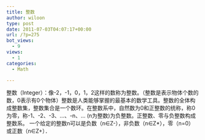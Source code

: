 ```yaml
---
title: 整数
author: wiloon
type: post
date: 2011-07-03T04:07:17+00:00
url: /?p=275
bot_views:
  - 9
views:
  - 1
categories:
  - Math

---
```

整数（Integer）：像-2，-1，0，1，2这样的数称为整数。（整数是表示物体个数的数，0表示有0个物体）整数是人类能够掌握的最基本的数学工具。整数的全体构成整数集，整数集合是一个数环。在整数系中，自然数为0和正整数的统称，称0为零，称-1、-2、-3、…、-n、… (n为整数)为负整数。正整数、零与负整数构成整数系。 一个给定的整数n可以是负数（n∈Z-），非负数（n∈Z*），零（n=0）或正数（n∈Z+）．